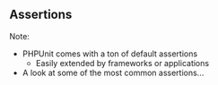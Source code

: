 ## Assertions

Note:

* PHPUnit comes with a ton of default assertions
    - Easily extended by frameworks or applications
* A look at some of the most common assertions...
